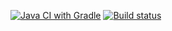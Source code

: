 [![Java CI with Gradle](https://github.com/LaychenkovGA/Selenide/actions/workflows/gradle.yml/badge.svg)](https://github.com/LaychenkovGA/Selenide/actions/workflows/gradle.yml)
[![Build status](https://ci.appveyor.com/api/projects/status/s01sptmffajqm16f/branch/main?svg=true)](https://ci.appveyor.com/project/LaychenkovGA/selenide/branch/main)
